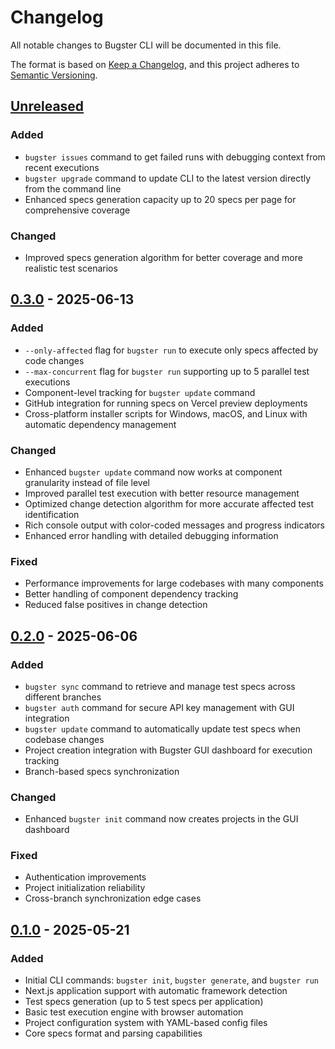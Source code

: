 # Changelog

All notable changes to Bugster CLI will be documented in this file.

The format is based on [Keep a Changelog](https://keepachangelog.com/en/1.0.0/),
and this project adheres to [Semantic Versioning](https://semver.org/spec/v2.0.0.html).

## [Unreleased]

### Added
- `bugster issues` command to get failed runs with debugging context from recent executions
- `bugster upgrade` command to update CLI to the latest version directly from the command line
- Enhanced specs generation capacity up to 20 specs per page for comprehensive coverage

### Changed
- Improved specs generation algorithm for better coverage and more realistic test scenarios

## [0.3.0] - 2025-06-13

### Added
- `--only-affected` flag for `bugster run` to execute only specs affected by code changes
- `--max-concurrent` flag for `bugster run` supporting up to 5 parallel test executions
- Component-level tracking for `bugster update` command
- GitHub integration for running specs on Vercel preview deployments
- Cross-platform installer scripts for Windows, macOS, and Linux with automatic dependency management



### Changed
- Enhanced `bugster update` command now works at component granularity instead of file level
- Improved parallel test execution with better resource management
- Optimized change detection algorithm for more accurate affected test identification
- Rich console output with color-coded messages and progress indicators
- Enhanced error handling with detailed debugging information

### Fixed
- Performance improvements for large codebases with many components
- Better handling of component dependency tracking
- Reduced false positives in change detection

## [0.2.0] - 2025-06-06

### Added
- `bugster sync` command to retrieve and manage test specs across different branches
- `bugster auth` command for secure API key management with GUI integration
- `bugster update` command to automatically update test specs when codebase changes
- Project creation integration with Bugster GUI dashboard for execution tracking
- Branch-based specs synchronization

### Changed
- Enhanced `bugster init` command now creates projects in the GUI dashboard

### Fixed
- Authentication improvements
- Project initialization reliability
- Cross-branch synchronization edge cases

## [0.1.0] - 2025-05-21

### Added
- Initial CLI commands: `bugster init`, `bugster generate`, and `bugster run`
- Next.js application support with automatic framework detection
- Test specs generation (up to 5 test specs per application)
- Basic test execution engine with browser automation
- Project configuration system with YAML-based config files
- Core specs format and parsing capabilities

[Unreleased]: https://github.com/Bugsterapp/bugster-cli/compare/v0.3.4...HEAD
[0.3.5]: https://github.com/Bugsterapp/bugster-cli/compare/v0.3.0...v0.3.5
[0.3.0]: https://github.com/Bugsterapp/bugster-cli/compare/v0.2.0...v0.3.0
[0.2.0]: https://github.com/Bugsterapp/bugster-cli/compare/v0.1.0...v0.2.0
[0.1.0]: https://github.com/Bugsterapp/bugster-cli/releases/tag/v0.1.0